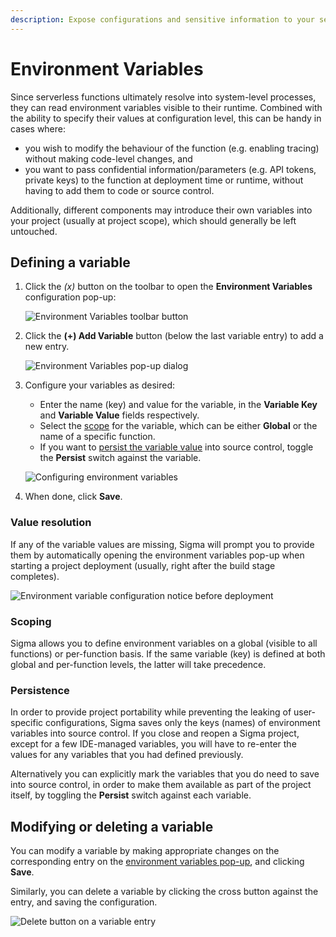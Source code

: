 ```yaml
---
description: Expose configurations and sensitive information to your serverless functions via environment variables on SLAppForge Sigma cloud IDE
---
```


# Environment Variables

Since serverless functions ultimately resolve into system-level processes,
they can read environment variables visible to their runtime.
Combined with the ability to specify their values at configuration level, this can be handy in cases where:

* you wish to modify the behaviour of the function (e.g. enabling tracing) without making code-level changes, and
* you want to pass confidential information/parameters (e.g. API tokens, private keys)
to the function at deployment time or runtime, without having to add them to code or source control.

Additionally, different components may introduce their own variables into your project (usually at project scope),
which should generally be left untouched.

## Defining a variable

1. Click the *(x)* button on the toolbar to open the **Environment Variables** configuration pop-up:

   ![Environment Variables toolbar button](images/01-environment-variables-toolbar-button.png)

2. Click the **(+) Add Variable** button (below the last variable entry) to add a new entry.

   ![Environment Variables pop-up dialog](images/02-environment-variables-pop-up-dialog.png)

3. Configure your variables as desired:

   * Enter the name (key) and value for the variable, in the **Variable Key** and **Variable Value** fields respectively.
   * Select the [scope](#scoping) for the variable, which can be either **Global** or the name of a specific function.
   * If you want to [persist the variable value](#persistence) into source control, toggle the **Persist** switch against the variable.

   ![Configuring environment variables](images/03-configuring-environment-variables.png)

4. When done, click **Save**.


### Value resolution

If any of the variable values are missing, Sigma will prompt you to provide them by automatically opening
the environment variables pop-up when starting a project deployment (usually, right after the build stage completes).

![Environment variable configuration notice before deployment](images/05-environment-variable-configuration-notice-before-deployment.png)

### Scoping

Sigma allows you to define environment variables on a global (visible to all functions) or per-function basis.
If the same variable (key) is defined at both global and per-function levels, the latter will take precedence.

### Persistence

In order to provide project portability while preventing the leaking of user-specific configurations,
Sigma saves only the keys (names) of environment variables into source control.
If you close and reopen a Sigma project, except for a few IDE-managed variables,
you will have to re-enter the values for any variables that you had defined previously.

Alternatively you can explicitly mark the variables that you do need to save into source control,
in order to make them available as part of the project itself, by toggling the **Persist** switch against each variable.


## Modifying or deleting a variable

You can modify a variable by making appropriate changes on the corresponding entry on the
[environment variables pop-up](#defining-a-variable), and clicking **Save**.

Similarly, you can delete a variable by clicking the cross button against the entry, and saving the configuration.

![Delete button on a variable entry](images/04-environment-variable-delete-button.png)